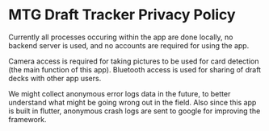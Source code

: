 # MTG Draft Tracker Privacy Policy

Currently all processes occuring within the app are done locally, no backend server is used, and no accounts are required for using the app.

Camera access is required for taking pictures to be used for card detection (the main function of this app). Bluetooth access is used for sharing of draft decks with other app users.

We might collect anonymous error logs data in the future, to better understand what might be going wrong out in the field. Also since this app is built in flutter, anonymous crash logs are sent to google for improving the framework.
